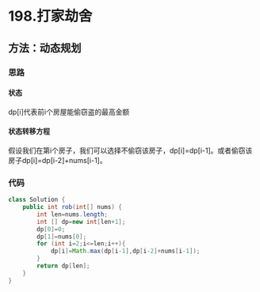 # 198.打家劫舍

## 方法：动态规划

### 思路

#### 状态

dp[i]代表前i个房屋能偷窃盗的最高金额

#### 状态转移方程

假设我们在第i个房子，我们可以选择不偷窃该房子，dp[i]=dp[i-1]。或者偷窃该房子dp[i]=dp[i-2]+nums[i-1]。

### 代码

```java
class Solution {
    public int rob(int[] nums) {
        int len=nums.length;
        int [] dp=new int[len+1];
        dp[0]=0;
        dp[1]=nums[0];
        for (int i=2;i<=len;i++){
            dp[i]=Math.max(dp[i-1],dp[i-2]+nums[i-1]);
        }
        return dp[len];
    }
}
```

